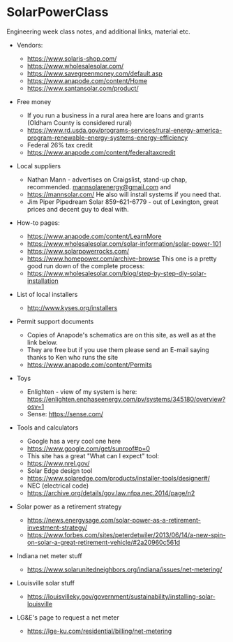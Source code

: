 # SolarPowerClass
Engineering week class notes, and additional links, material etc.

- Vendors:
  - https://www.solaris-shop.com/
  - https://www.wholesalesolar.com/
  - https://www.savegreenmoney.com/default.asp
  - https://www.anapode.com/content/Home
  - https://www.santansolar.com/product/
  
- Free money
  - If you run a business in a rural area here are loans and grants (Oldham County is considered rural)
  - https://www.rd.usda.gov/programs-services/rural-energy-america-program-renewable-energy-systems-energy-efficiency
  - Federal 26% tax credit
  - https://www.anapode.com/content/federaltaxcredit

- Local suppliers
  - Nathan Mann - advertises on Craigslist, stand-up chap, recommended. mannsolarenergy@gmail.com and 
  - https://mannsolar.com/ He also will install systems if you need that.
  - Jim Piper Pipedream Solar 859-621-6779 - out of Lexington, great prices and decent guy to deal with.

- How-to pages:
  - https://www.anapode.com/content/LearnMore
  - https://www.wholesalesolar.com/solar-information/solar-power-101
  - https://www.solarpowerrocks.com/
  - https://www.homepower.com/archive-browse
  This one is a pretty good run down of the complete process:
  - https://www.wholesalesolar.com/blog/step-by-step-diy-solar-installation

- List of local installers
  - http://www.kyses.org/installers
  
- Permit support documents
  - Copies of Anapode's schematics are on this site, as well as at the link below.
  - They are free but if you use them please send an E-mail saying thanks to Ken who runs the site
  - https://www.anapode.com/content/Permits 
  
- Toys
  - Enlighten - view of my system is here:
    https://enlighten.enphaseenergy.com/pv/systems/345180/overview?osv=1
  - Sense:
    https://sense.com/
    
- Tools and calculators
  - Google has a very cool one here
  - https://www.google.com/get/sunroof#p=0
  - This site has a great "What can I expect" tool:
  - https://www.nrel.gov/
  - Solar Edge design tool
  - https://www.solaredge.com/products/installer-tools/designer#/
  - NEC (electrical code)
  - https://archive.org/details/gov.law.nfpa.nec.2014/page/n2

- Solar power as a retirement strategy
  - https://news.energysage.com/solar-power-as-a-retirement-investment-strategy/
  - https://www.forbes.com/sites/peterdetwiler/2013/06/14/a-new-spin-on-solar-a-great-retirement-vehicle/#2a20960c561d

- Indiana net meter stuff
  - https://www.solarunitedneighbors.org/indiana/issues/net-metering/
  
- Louisville solar stuff
  - https://louisvilleky.gov/government/sustainability/installing-solar-louisville
  
- LG&E's page to request a net meter
  - https://lge-ku.com/residential/billing/net-metering
